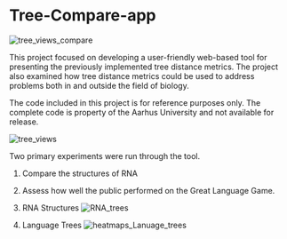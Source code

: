 # Tree-Compare-app


![tree_views_compare](https://user-images.githubusercontent.com/8816121/116958711-52b6b980-ac50-11eb-9663-c5dc4cc05b4e.JPG)

This project focused on developing a user-friendly web-based tool for presenting the previously implemented tree
distance metrics. The project also examined how tree distance metrics could be used to address problems both in and outside the field of biology.

The code included in this project is for reference purposes only. The complete code is property of the Aarhus University and not available for release. 





![tree_views](https://user-images.githubusercontent.com/8816121/116958551-e76ce780-ac4f-11eb-839f-95f9569fa8a8.JPG)


Two primary experiments were run through the tool.

1. Compare the structures of RNA 
2. Assess how well the public performed on the Great Language Game. 


1. RNA Structures
![RNA_trees](https://user-images.githubusercontent.com/8816121/116959672-1a64aa80-ac53-11eb-9590-c7c95bdc6da7.JPG)
 


2. Language Trees
![heatmaps_Lanuage_trees](https://user-images.githubusercontent.com/8816121/116959527-b3df8c80-ac52-11eb-83bc-e8185539e384.JPG)


